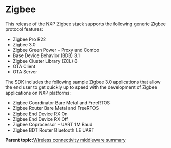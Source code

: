 # Zigbee 

This release of the NXP Zigbee stack supports the following generic Zigbee protocol features:

-   Zigbee Pro R22
-   Zigbee 3.0
-   Zigbee Green Power – Proxy and Combo
-   Base Device Behavior \(BDB\) 3.1
-   Zigbee Cluster Library \(ZCL\) 8
-   OTA Client
-   OTA Server

The SDK includes the following sample Zigbee 3.0 applications that allow the end user to get quickly up to speed with the development of Zigbee applications on NXP platforms:

-   Zigbee Coordinator Bare Metal and FreeRTOS
-   Zigbee Router Bare Metal and FreeRTOS
-   Zigbee End Device RX On
-   Zigbee End Device RX Off
-   Zigbee Coprocessor – UART 1M Baud
-   Zigbee BDT Router Bluetooth LE UART

**Parent topic:**[Wireless connectivity middleware summary](../topics/wireless_connectivity_middleware_summary.md)

